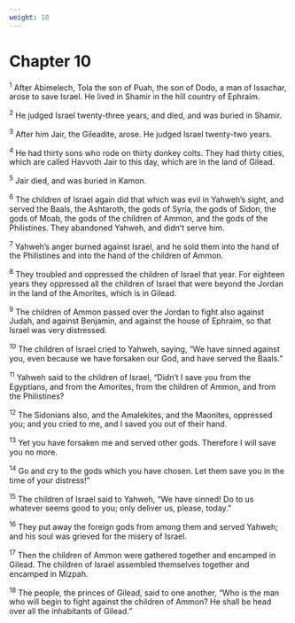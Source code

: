 ```yaml
---
weight: 10
---
```


# Chapter 10

<sup>1</sup> After Abimelech, Tola the son of Puah, the son of Dodo, a man of Issachar, arose to save Israel. He lived in Shamir in the hill country of Ephraim. 

<sup>2</sup> He judged Israel twenty-three years, and died, and was buried in Shamir. 

<sup>3</sup> After him Jair, the Gileadite, arose. He judged Israel twenty-two years. 

<sup>4</sup> He had thirty sons who rode on thirty donkey colts. They had thirty cities, which are called Havvoth Jair to this day, which are in the land of Gilead. 

<sup>5</sup> Jair died, and was buried in Kamon. 

<sup>6</sup> The children of Israel again did that which was evil in Yahweh’s sight, and served the Baals, the Ashtaroth, the gods of Syria, the gods of Sidon, the gods of Moab, the gods of the children of Ammon, and the gods of the Philistines. They abandoned Yahweh, and didn’t serve him. 

<sup>7</sup> Yahweh’s anger burned against Israel, and he sold them into the hand of the Philistines and into the hand of the children of Ammon. 

<sup>8</sup> They troubled and oppressed the children of Israel that year. For eighteen years they oppressed all the children of Israel that were beyond the Jordan in the land of the Amorites, which is in Gilead. 

<sup>9</sup> The children of Ammon passed over the Jordan to fight also against Judah, and against Benjamin, and against the house of Ephraim, so that Israel was very distressed. 

<sup>10</sup> The children of Israel cried to Yahweh, saying, “We have sinned against you, even because we have forsaken our God, and have served the Baals.” 

<sup>11</sup> Yahweh said to the children of Israel, “Didn’t I save you from the Egyptians, and from the Amorites, from the children of Ammon, and from the Philistines? 

<sup>12</sup> The Sidonians also, and the Amalekites, and the Maonites, oppressed you; and you cried to me, and I saved you out of their hand. 

<sup>13</sup> Yet you have forsaken me and served other gods. Therefore I will save you no more. 

<sup>14</sup> Go and cry to the gods which you have chosen. Let them save you in the time of your distress!” 

<sup>15</sup> The children of Israel said to Yahweh, “We have sinned! Do to us whatever seems good to you; only deliver us, please, today.” 

<sup>16</sup> They put away the foreign gods from among them and served Yahweh; and his soul was grieved for the misery of Israel. 

<sup>17</sup> Then the children of Ammon were gathered together and encamped in Gilead. The children of Israel assembled themselves together and encamped in Mizpah. 

<sup>18</sup> The people, the princes of Gilead, said to one another, “Who is the man who will begin to fight against the children of Ammon? He shall be head over all the inhabitants of Gilead.” 


